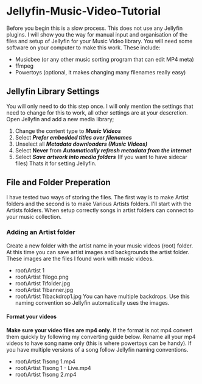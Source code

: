 # Jellyfin-Music-Video-Tutorial
Before you begin this is a slow process. This does not use any Jellyfin plugins. I will show you the way for manual input and organisation of the files and setup of Jellyfin for your Music Video library. You will need some software on your computer to make this work. These include:
- Musicbee (or any other music sorting program that can edit MP4 meta)
- ffmpeg
- Powertoys (optional, it makes changing many filenames really easy)
## Jellyfin Library Settings
You will only need to do this step once. I will only mention the settings that need to change for this to work, all other settings are at your descretion. Open Jellyfin and add a new media library;
1. Change the content type to ***Music Videos***
2. Select ***Prefer embedded titles over filenames***
3. Unselect all ***Metadata downloaders (Music Videos)***
4. Select **Never** from ***Automatically refresh metadata from the internet***
5. Select ***Save artwork into media folders*** (If you want to have sidecar files)
Thats it for setting Jellyfin.
## File and Folder Preperation
I have tested two ways of storing the files. The first way is to make Artist folders and the second is to make Various Artists folders. I'll start with the Artists folders. When setup correctly songs in artist folders can connect to your music collection.
### Adding an Artist folder
Create a new folder with the artist name in your music videos (root) folder. At this time you can save artist images and backgrounds the artist folder. These images are the files I found work with music videos.
- root\Artist 1
- root\Artist 1\logo.png
- root\Artist 1\folder.jpg
- root\Artist 1\banner.jpg
- root\Artist 1\backdrop1.jpg
You can have multiple backdrops. Use this naming convention so Jellyfin automatically uses the images.
#### Format your videos
**Make sure your video files are mp4 only.** If the format is not mp4 convert them quickly by following my converting guide below. Rename all your mp4 videos to have song name only (this is where powertoys can be handy). If you have multiple versions of a song follow Jellyfin naming conventions.
- root\Artist 1\song 1.mp4
- root\Artist 1\song 1 - Live.mp4
- root\Artist 1\song 2.mp4
